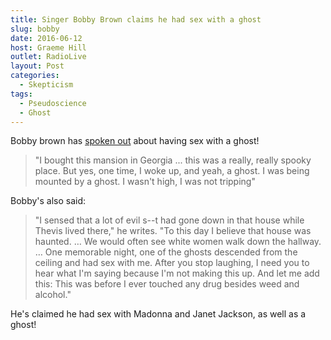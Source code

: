 ```yaml
---
title: Singer Bobby Brown claims he had sex with a ghost
slug: bobby
date: 2016-06-12
host: Graeme Hill
outlet: RadioLive
layout: Post
categories:
  - Skepticism
tags:
  - Pseudoscience
  - Ghost
---
```


Bobby brown has [spoken out](http://www.nzherald.co.nz/entertainment/news/article.cfm?c_id=1501119&objectid=11652857) about having sex with a ghost!

<!-- more -->

> "I bought this mansion in Georgia ... this was a really, really spooky place. But yes, one time, I woke up, and yeah, a ghost. I was being mounted by a ghost. I wasn't high, I was not tripping"

Bobby's also said:

> "I sensed that a lot of evil s--t had gone down in that house while Thevis lived there," he writes. "To this day I believe that house was haunted. … We would often see white women walk down the hallway. … One memorable night, one of the ghosts descended from the ceiling and had sex with me. After you stop laughing, I need you to hear what I'm saying because I'm not making this up. And let me add this: This was before I ever touched any drug besides weed and alcohol."

He's claimed he had sex with Madonna and Janet Jackson, as well as a ghost!
